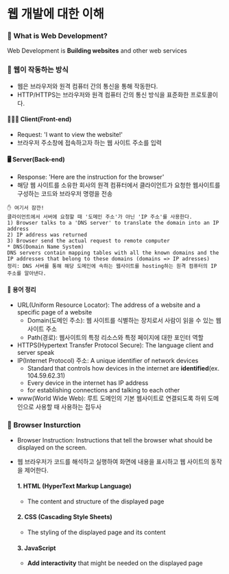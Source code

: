 # 웹 개발에 대한 이해

### 📌 What is Web Development?

Web Development is **Building websites** and other web services

### 📌 웹이 작동하는 방식

- 웹은 브라우저와 원격 컴퓨터 간의 통신을 통해 작동한다.
- HTTP/HTTPS는 브라우저와 원격 컴퓨터 간의 통신 방식을 표준화한 프로토콜이다.

#### 👩🏻‍💻 Client(Front-end)

- Request: 'I want to view the website!'
- 브라우저 주소창에 접속하고자 하는 웹 사이트 주소를 입력

#### 🖥 Server(Back-end)

- Response: 'Here are the instruction for the browser'
- 해당 웹 사이트를 소유한 회사의 원격 컴퓨터에서 클라이언트가 요청한 웹사이트를 구성하는 코드와 브라우저 명령을 전송

```
✋ 여기서 잠깐!
클라이언트에서 서버에 요청할 때 '도메인 주소'가 아닌 'IP 주소'를 사용한다.
1) Browser talks to a 'DNS server' to translate the domain into an IP address
2) IP address was returned
3) Browser send the actual request to remote computer
* DNS(Domain Name System)
DNS servers contain mapping tables with all the known domains and the IP addresses that belong to these domains (domains => IP adresses)
정리: DNS 서버를 통해 해당 도메인에 속하는 웹사이트를 hosting하는 원격 컴퓨터의 IP 주소를 알아낸다.
```

#### 🔎 용어 정리

- URL(Uniform Resource Locator): The address of a website and a specific page of a website
  - Domain(도메인 주소): 웹 사이트를 식별하는 장치로서 사람이 읽을 수 있는 웹사이트 주소
  - Path(경로): 웹사이트의 특정 리소스와 특정 페이지에 대한 포인터 역할
- HTTPS(Hypertext Transfer Protocol Secure): The language client and server speak
- IP(Internet Protocol) 주소: A unique identifier of network devices
  - Standard that controls how devices in the internet are **identified**(ex. 104.59.62.31)
  - Every device in the internet has IP address
  - for establishing connections and talking to each other
- www(World Wide Web): 루트 도메인의 기본 웹사이트로 연결되도록 하위 도메인으로 사용할 때 사용하는 접두사

### 📌 Browser Insturction

- Browser Instruction: Instructions that tell the browser what should be displayed on the screen.
- 웹 브라우저가 코드를 해석하고 실행하여 화면에 내용을 표시하고 웹 사이트의 동작을 제어한다.

  #### 1. HTML (HyperText Markup Language)

  - The content and structure of the displayed page

  #### 2. CSS (Cascading Style Sheets)

  - The styling of the displayed page and its content

  #### 3. JavaScript

  - **Add interactivity** that might be needed on the displayed page
